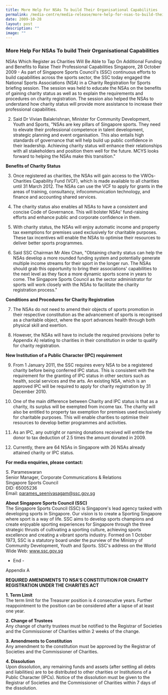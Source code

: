 ```yaml
---
title: More Help For NSAs To build Their Organisational Capabilities
permalink: /media-centre/media-release/more-help-for-nsas-to-build-their-organisational-capabilities/
date: 2009-10-28
layout: post
description: ""
image: ""
---
```

### **More Help For NSAs To build Their Organisational Capabilities**

NSAs Which Register as Charities Will Be Able to Tap On Additional Funding and Benefits to Raise Their Professional Capabilities
Singapore, 28 October 2009 - As part of Singapore Sports Council's (SSC) continuous efforts to build capabilities across the sports sector, the SSC today engaged the National Sports Associations (NSA) in a Charity Registration for Sports briefing session. The session was held to educate the NSAs on the benefits of gaining charity status as well as to explain the requirements and procedures on charity registration. The session also helped the NSAs to understand how charity status will provide more assistance to increase their professional capabilities.

2. Said Dr Vivian Balakrishnan, Minister for Community Development, Youth and Sports, "NSAs are key pillars of Singapore sports. They need to elevate their professional competence in talent development, strategic planning and event organisation. This also entails high standards of governance that will help build up public confidence in their leadership. Achieving charity status will enhance their relationships with all stakeholders and position them well for the future. MCYS looks forward to helping the NSAs make this transition."

**Benefits of Charity Status**

3. Once registered as charities, the NSAs will gain access to the VWOs-Charities Capability Fund (VCF), which is made available to all charities until 31 March 2012. The NSAs can use the VCF to apply for grants in the areas of training, consultancy, infocommunication technology, and finance and accounting shared services.

4. The charity status also enables all NSAs to have a consistent and concise Code of Governance. This will bolster NSAs' fund-raising efforts and enhance public and corporate confidence in them.

5. With charity status, the NSAs will enjoy automatic income and property tax exemptions for premises used exclusively for charitable purposes. These tax incentives will enable the NSAs to optimise their resources to deliver better sports programmes.

6. Said SSC Chairman Mr Alex Chan, "Obtaining charity status can help the NSAs develop a more rounded funding system and potentially generate multiple income streams for their sport in the longer run. The NSAs should grab this opportunity to bring their associations' capabilities to the next level as they face a more dynamic sports scene in years to come. The Singapore Sports Council as the sector administrator for sports will work closely with the NSAs to facilitate the charity registration process."

**Conditions and Procedures for Charity Registration**

7. The NSAs do not need to amend their objects of sports promotion in their respective constitution as the advancement of sports is recognised as a charitable object, where the sport advances health through both physical skill and exertion.

8. However, the NSAs will have to include the required provisions (refer to Appendix A) relating to charities in their constitution in order to qualify for charity registration.

**New Institution of a Public Character (IPC) requirement**

9. From 1 January 2011, the SSC requires every NSA to be a registered charity before being conferred IPC status. This is consistent with the requirement for the granting of IPC status in other sectors such as health, social services and the arts. An existing NSA, which is an approved IPC will be required to apply for charity registration by 31 December 2010.

10. One of the main difference between Charity and IPC status is that as a charity, its surplus will be exempted from income tax. The charity will also be entitled to property tax exemption for premises used exclusively for charitable purposes. This will enable charities to optimise their resources to develop better programmes and activities.

11. As an IPC, any outright or naming donations received will entitle the donor to tax deduction of 2.5 times the amount donated in 2009.

12. Currently, there are 64 NSAs in Singapore with 26 NSAs already attained charity or IPC status.

**For media enquiries, please contact:**

S. Parameswaran
<br>
Senior Manager, Corporate Communications & Relations
<br>
Singapore Sports Council
<br>
DID: 65005236
<br>
Email: [parames_seenivasagam@ssc.gov.sg](mailto:parames_seenivasagam@ssc.gov.sg)

**About Singapore Sports Council (SSC)**
<br>
The Singapore Sports Council (SSC) is Singapore's lead agency tasked with developing sports in Singapore. Our vision is to create a Sporting Singapore where sport is a way of life. SSC aims to develop sports champions and create enjoyable sporting experiences for Singapore through the three strategic thrusts of cultivating a sporting culture, achieving sports excellence and creating a vibrant sports industry. Formed on 1 October 1973, SSC is a statutory board under the purview of the Ministry of Community Development, Youth and Sports. SSC's address on the World Wide Web: www.ssc.gov.sg

- End -

Appendix A

**REQUIRED AMENDMENTS TO NSA'S CONSTITUTION FOR CHARITY REGISTRATION UNDER THE CHARITIES ACT**

**1. Term Limit**
<br>
The term limit for the Treasurer position is 4 consecutive years. Further reappointment to the position can be considered after a lapse of at least one year.

**2. Change of Trustees**
<br>
Any change of charity trustees must be notified to the Registrar of Societies and the Commissioner of Charities within 2 weeks of the change.

**3. Amendments to Constitution**
<br>
Any amendment to the constitution must be approved by the Registrar of Societies and the Commissioner of Charities.

**4. Dissolution**
<br>
Upon dissolution, any remaining funds and assets (after settling all debts and liabilities) are to be distributed to other charities or Institutions of a Public Character (IPCs). Notice of the dissolution must be given to the Registrar of Societies and the Commissioner of Charities within 7 days of the dissolution.
